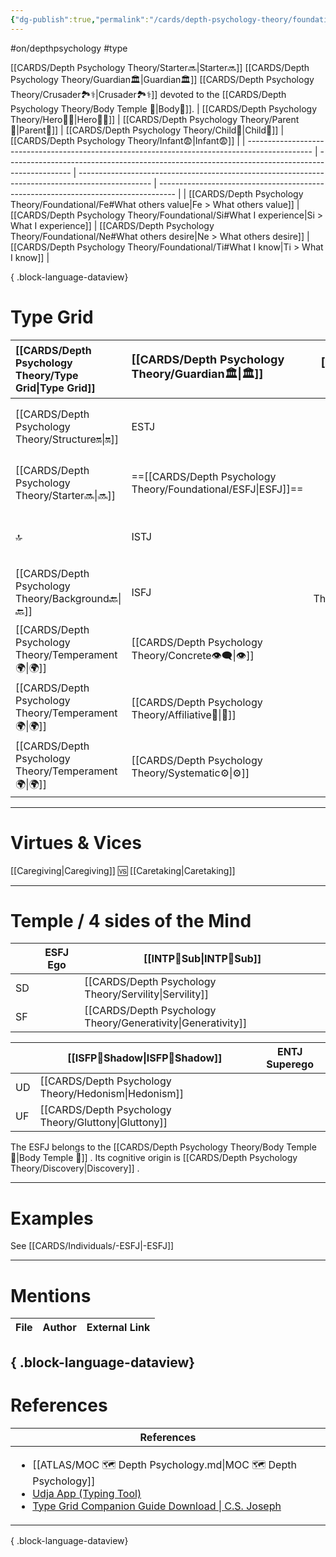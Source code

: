 ```yaml
---
{"dg-publish":true,"permalink":"/cards/depth-psychology-theory/foundational/esfj/","noteIcon":"1","created":"2023-01-05T15:24:07.134+01:00","updated":"2023-06-04T15:03:42.673+02:00"}
---
```


#on/depthpsychology #type 

[[CARDS/Depth Psychology Theory/Starter🔜\|Starter🔜]] [[CARDS/Depth Psychology Theory/Guardian🏛️\|Guardian🏛️]] [[CARDS/Depth Psychology Theory/Crusader🏞️⚕️\|Crusader🏞️⚕️]] devoted to the [[CARDS/Depth Psychology Theory/Body Temple 🌳\|Body🌳]]. 
| [[CARDS/Depth Psychology Theory/Hero🦸‍♂️\|Hero🦸‍♂️]]                                                                                  | [[CARDS/Depth Psychology Theory/Parent🤨\|Parent🤨]]                                                                                   | [[CARDS/Depth Psychology Theory/Child👼\|Child👼]]                                                                                      | [[CARDS/Depth Psychology Theory/Infant😨\|Infant😨]]                                                                       |
| ---------------------------------------------------------------------------------------------- | ---------------------------------------------------------------------------------------------- | ------------------------------------------------------------------------------------------------ | ---------------------------------------------------------------------------------- |
| [[CARDS/Depth Psychology Theory/Foundational/Fe#What others value\|Fe > What others value]] | [[CARDS/Depth Psychology Theory/Foundational/Si#What I experience\|Si > What I experience]] | [[CARDS/Depth Psychology Theory/Foundational/Ne#What others desire\|Ne > What others desire]] | [[CARDS/Depth Psychology Theory/Foundational/Ti#What I know\|Ti > What I know]] |

{ .block-language-dataview}
# Type Grid 
| [[CARDS/Depth Psychology Theory/Type Grid\|Type Grid]]                     | <font size="4"> [[CARDS/Depth Psychology Theory/Guardian🏛️\|🏛️]]</font>   |  <font size="4"> [[CARDS/Depth Psychology Theory/Artisan 🧰\|🧰]]</font>   | <font size="4"> 🔮</font> | <font size="4"> [[CARDS/Depth Psychology Theory/Idealist🦄\|🦄]]</font>    | [[CARDS/Depth Psychology Theory/Interaction Style💬\|💬]]                      |   [[CARDS/Depth Psychology Theory/Interaction Style💬\|💬]]                           |   [[CARDS/Depth Psychology Theory/Interaction Style💬\|💬]]                    |
|:-------------------- |:--------------------- |:---------------------:|:------------------------- |:--------------------- |:--------------------- |:-------------------------- |:--------------------- |
| [[CARDS/Depth Psychology Theory/Structure🔛\|🔛]]  | ESTJ       |    ESTP       |==[[CARDS/Depth Psychology Theory/Foundational/ENTJ\|ENTJ]]==              |ENFJ          | [[CARDS/· Related Concepts & Theories ·/Direct➡️\|➡️]]      | [[CARDS/Depth Psychology Theory/Initiating👋\|👋]]       | [[CARDS/Depth Psychology Theory/Outcome🏆\|🎯]]     |
| [[CARDS/Depth Psychology Theory/Starter🔜\|🔜]]    | ==[[CARDS/Depth Psychology Theory/Foundational/ESFJ\|ESFJ]]==     | ESFP      |ENTP               | ENFP           | [[CARDS/Depth Psychology Theory/Informative↪️\|↪️]] | [[CARDS/Depth Psychology Theory/Initiating👋\|👋]]       | [[CARDS/Depth Psychology Theory/Progression🏃\|🚧]] |
| 🔝   | ISTJ             |   ISTP   | INTJ            | INFJ           | [[CARDS/· Related Concepts & Theories ·/Direct➡️\|➡️]]      | [[CARDS/Depth Psychology Theory/Responding🧘‍♂️\|🧘‍♂️]] | [[CARDS/Depth Psychology Theory/Progression🏃\|🚧]] |
| [[CARDS/Depth Psychology Theory/Background🔙\|🔙]] | ISFJ           |    ==[[CARDS/Depth Psychology Theory/Foundational/ISFP\|ISFP]]==   | ==[[CARDS/Depth Psychology Theory/Foundational/INTP\|INTP]]==             | INFP          | [[CARDS/Depth Psychology Theory/Informative↪️\|↪️]] | [[CARDS/Depth Psychology Theory/Responding🧘‍♂️\|🧘‍♂️]] | [[CARDS/Depth Psychology Theory/Outcome🏆\|🎯]]     |
|  [[CARDS/Depth Psychology Theory/Temperament🌍\|🌍]]                     | [[CARDS/Depth Psychology Theory/Concrete👁️‍🗨️\|👁️]] | [[CARDS/Depth Psychology Theory/Concrete👁️‍🗨️\|👁️]] | [[CARDS/Depth Psychology Theory/Abstract🧲\|🧲]]        | [[CARDS/Depth Psychology Theory/Abstract🧲\|🧲]]    |                       |                            |                       |
|  [[CARDS/Depth Psychology Theory/Temperament🌍\|🌍]]                     | [[CARDS/Depth Psychology Theory/Affiliative🐜\|🐜]] |  [[CARDS/Depth Psychology Theory/Pragmatic🦊\|🦊]]  | [[CARDS/Depth Psychology Theory/Pragmatic🦊\|🦊]]       | [[CARDS/Depth Psychology Theory/Affiliative🐜\|🐜]] |                       |                            |                       |
|  [[CARDS/Depth Psychology Theory/Temperament🌍\|🌍]]                     | [[CARDS/Depth Psychology Theory/Systematic⚙️\|⚙️]]  |  [[CARDS/Depth Psychology Theory/Interest⚖️\|👀]]   | [[CARDS/Depth Psychology Theory/Systematic⚙️\|⚙️]]      | [[CARDS/Depth Psychology Theory/Interest⚖️\|👀]]    |                       |                            |                       |

---
# Virtues & Vices
[[Caregiving\|Caregiving]] 🆚 [[Caretaking\|Caretaking]]

---
# Temple / 4 sides of the Mind
|  | ESFJ Ego          | [[INTP🤸Sub\|INTP🤸Sub]] |
| ------------ | ----------------- | ----------------- |
| SD           |                   | [[CARDS/Depth Psychology Theory/Servility\|Servility]]    |
| SF           |                   | [[CARDS/Depth Psychology Theory/Generativity\|Generativity]]      |

|     | [[ISFP👤Shadow\|ISFP👤Shadow]] | ENTJ Superego |
| --- | ---------------- | ------------- |
| UD  |[[CARDS/Depth Psychology Theory/Hedonism\|Hedonism]]    |               |
| UF  | [[CARDS/Depth Psychology Theory/Gluttony\|Gluttony]]    |               |

The ESFJ belongs to the [[CARDS/Depth Psychology Theory/Body Temple 🌳\|Body Temple 🌳]]   .
Its cognitive origin is [[CARDS/Depth Psychology Theory/Discovery\|Discovery]] .

---
# Examples 
See [[CARDS/Individuals/-ESFJ\|-ESFJ]] 

---
# Mentions
| File | Author | External Link |
| ---- | ------ | ------------- |

{ .block-language-dataview}
---
# References
| References                                                                                                                                                                                                                                                           |
| -------------------------------------------------------------------------------------------------------------------------------------------------------------------------------------------------------------------------------------------------------------------- |
| <ul><li>[[ATLAS/MOC 🗺️ Depth Psychology.md\\|MOC 🗺️ Depth Psychology]]</li><li>[Udja App (Typing Tool)](https://www.udja.app/#/)</li><li>[Type Grid Companion Guide Download \\| C.S. Joseph](https://csjoseph.life/type-grid-companion-guide-download/)</li></ul> |

{ .block-language-dataview}






